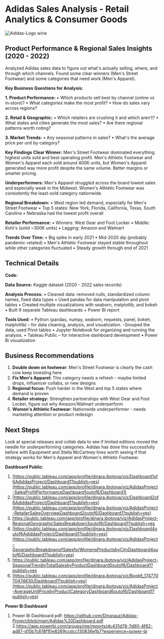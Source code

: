 # Adidas Sales Analysis - Retail Analytics & Consumer Goods
![Adidas-Logo wine](https://github.com/user-attachments/assets/75613b6a-9908-444e-8fba-7366e21d286c)

## Product Performance & Regional Sales Insights (2020 - 2022)
Analyzed Adidas sales data to figure out what's actually selling, where, and through which channels. Found some clear winners (Men's Street Footwear) and some categories that need work (Men's Apparel).

**Key Business Questions for Analysis:**

**1. Product Performance:**
• Which products sell best by channel (online vs in-store)?
• What categories make the most profit?
• How do sales vary across regions?

**2. Retail & Geographic:**
• Which retailers are crushing it and which aren't?
• What states and cities generate the most sales?
• Are there regional patterns worth noting?

**3. Market Trends:**
• Any seasonal patterns in sales?
• What's the average price per unit by category?

**Key Findings**
**Clear Winner:** Men's Street Footwear dominated everything highest units sold and best operating profit. Men's Athletic Footwear and Women's Apparel each sold around 400K units, but Women's Apparel generated way more profit despite the same volume. Better margins or smarter pricing.

**Underperformers:** Men's Apparel struggled across the board lowest sales and especially weak in the Midwest. Women's Athletic Footwear was consistently the least-sold category nationwide.

**Regional Breakdown:**
• West region led demand, especially for Men's Street Footwear
• Top 5 states: New York, Florida, California, Texas, South Carolina
• Nebraska had the lowest profit overall

**Retailer Performance:**
• Winners: West Gear and Foot Locker
• Middle: Kohl's (solid ~300K units)
• Lagging: Amazon and Walmart

**Trends Over Time:**
• Big spike in early 2021
• Mid-2020 dip (probably pandemic-related)
• Men's Athletic Footwear stayed stable throughout while other categories fluctuated
• Steady growth through end of 2021

## Technical Details
**Code:** 

**Data Source:** Kaggle dataset (2020 - 2022 sales records)

**Analysis Process:**
• Cleaned data: removed nulls, standardized column names, fixed data types
• Used pandas for data manipulation and pivot tables
• Created multiple visualizations with seaborn, matplotlib, and bokeh
• Built 6 separate Tableau dashboards + Power BI report

**Tools Used:**
•	Python (pandas, numpy, seaborn, requests, panel, bokeh, matplotlib) – for data cleaning, analysis, and visualization. -Grouped the data, used Pivot tables
•	Jupyter Notebook for organizing and running the analysis.
•	Tableau Public – for interactive dashboard development
• Power Bi visualization

## Business Recommendations
1. **Double down on footwear:** Men's Street Footwear is clearly the cash cow  keep investing here
2. **Fix Men's Apparel:** This category needs a refresh - maybe limited drops, influencer collabs, or new designs
3. **Regional focus:** Push harder in the West and top 5 states where demand is proven
4. **Retailer strategy:** Strengthen partnerships with West Gear and Foot Locker, figure out why Amazon/Walmart underperform
5. **Women's Athletic Footwear:** Nationwide underperformer - needs marketing attention or product redesign

## Next Steps
Look at special releases and collab data to see if limited editions moved the needle for underperforming categories. Adidas has done this successfully before with Equipment and Stella McCartney lines worth seeing if that strategy works for Men's Apparel and Women's Athletic Footwear.

**Dashboard Public:**
1. [https://public.tableau.com/app/profile/dinara.ibotova/viz/Dashboard1of6AdiddasProject/Dashboard1?publish=yes](https://public.tableau.com/app/profile/dinara.ibotova/viz/AdidasProject-SalesProfitPerformanceDashboard1outof6/Dashboard1)
2. [https://public.tableau.com/app/profile/dinara.ibotova/viz/Dashboard2of6AdiddasProject/Dashboard1?publish=yes](https://public.tableau.com/app/profile/dinara.ibotova/viz/AdidasProject-RetailerSalesOverviewDashboard2outof6/Dashboard1?publish=yes)
3. https://public.tableau.com/app/profile/dinara.ibotova/viz/AdidasProject-RegionalGeographicSalesBreakdown3outof6/Dashboard1?publish=yes
4. [https://public.tableau.com/app/profile/dinara.ibotova/viz/Dashboard4outof6AdiddasProject/Dashboard1?publish=yes](https://public.tableau.com/app/profile/dinara.ibotova/viz/AdidasProject-GeographicBreakdownofSalesforWomensProductsbyCityDashboard4outof6/Dashboard1?publish=yes)
5. https://public.tableau.com/app/profile/dinara.ibotova/viz/AdidasProject-SeasonalTrendinTotalSalesbyProductDashboard5outof6/Dashboard1?publish=yes
6. [https://public.tableau.com/app/profile/dinara.ibotova/viz/Book6_17477070474830/Dashboard1?publish=yes](https://public.tableau.com/app/profile/dinara.ibotova/viz/AdidasProject-AverageUnitPricebyProductCategoryDashboard6outof6/Dashboard1?publish=yes)

**Power Bi Dashboard**
1. Power Bi Dashboard pdf: https://github.com/Dinarauz/Adidas-Project/blob/main/Adidas%20Dashboard.pdf
2.https://app.powerbi.com/groups/me/reports/dc431d78-7d80-4f82-ad87-d15b7c618f1f/e8269ccdcc130836e1b7?experience=power-bi 

